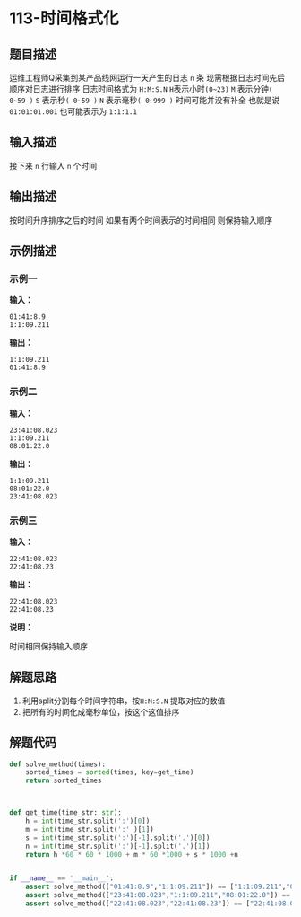 #  113-时间格式化

## 题目描述

运维工程师Q采集到某产品线网运行一天产生的日志 `n` 条
现需根据日志时间先后顺序对日志进行排序
日志时间格式为 `H:M:S.N`
`H`表示小时`(0~23)`
`M` 表示分钟`( 0~59 )`
`S` 表示秒`( 0~59 )`
`N` 表示毫秒`( 0~999 )`
时间可能并没有补全
也就是说
`01:01:01.001` 也可能表示为 `1:1:1.1`

## 输入描述

接下来 `n` 行输入 `n` 个时间

## 输出描述

按时间升序排序之后的时间
如果有两个时间表示的时间相同
则保持输入顺序

## 示例描述

### 示例一

**输入：**

```text
01:41:8.9
1:1:09.211
```

**输出：**

```text
1:1:09.211
01:41:8.9
```

### 示例二

**输入：**

```text
23:41:08.023
1:1:09.211
08:01:22.0
```

**输出：**

```text
1:1:09.211
08:01:22.0
23:41:08.023
```

### 示例三

**输入：**

```text
22:41:08.023
22:41:08.23
```

**输出：**

```text
22:41:08.023
22:41:08.23
```

**说明：**  

时间相同保持输入顺序

## 解题思路

1. 利用split分割每个时间字符串，按`H:M:S.N` 提取对应的数值
2. 把所有的时间化成毫秒单位，按这个这值排序

## 解题代码

```python
def solve_method(times):
	sorted_times = sorted(times, key=get_time)
	return sorted_times



def get_time(time_str: str):
	h = int(time_str.split(':')[0])
	m = int(time_str.split(':' )[1])
	s = int(time_str.split(':')[-1].split('.')[0])
	n = int(time_str.split(':')[-1].split('.')[1])
	return h *60 * 60 * 1000 + m * 60 *1000 + s * 1000 +n


if __name__ == '__main__':
	assert solve_method(["01:41:8.9","1:1:09.211"]) == ["1:1:09.211","01:41:8.9"]
	assert solve_method(["23:41:08.023","1:1:09.211","08:01:22.0"]) == ["1:1:09.211","08:01:22.0","23:41:08.023"]
	assert solve_method(["22:41:08.023","22:41:08.23"]) == ["22:41:08.023","22:41:08.23"]

```



